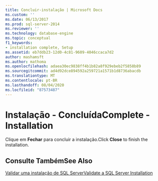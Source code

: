 ```yaml
---
title: Concluir-instalação | Microsoft Docs
ms.custom: ''
ms.date: 06/13/2017
ms.prod: sql-server-2014
ms.reviewer: ''
ms.technology: database-engine
ms.topic: conceptual
f1_keywords:
- installation complete, Setup
ms.assetid: eb7ddb23-12d0-4c81-9609-4046ccaca7d2
author: mashamsft
ms.author: mathoma
ms.openlocfilehash: adaea30ec9838ff4b1b82a8f929ebeb2f5858b89
ms.sourcegitcommit: ad4d92dce894592a259721a1571b1d8736abacdb
ms.translationtype: MT
ms.contentlocale: pt-BR
ms.lasthandoff: 08/04/2020
ms.locfileid: "87573487"
---
```

# <a name="complete---installation"></a><span data-ttu-id="1dc02-102">Instalação - Concluída</span><span class="sxs-lookup"><span data-stu-id="1dc02-102">Complete - Installation</span></span>
  <span data-ttu-id="1dc02-103">Clique em **Fechar** para concluir a instalação.</span><span class="sxs-lookup"><span data-stu-id="1dc02-103">Click **Close** to finish the installation.</span></span>  
  
## <a name="see-also"></a><span data-ttu-id="1dc02-104">Consulte Também</span><span class="sxs-lookup"><span data-stu-id="1dc02-104">See Also</span></span>  
 [<span data-ttu-id="1dc02-105">Validar uma instalação de SQL Server</span><span class="sxs-lookup"><span data-stu-id="1dc02-105">Validate a SQL Server Installation</span></span>](../../database-engine/install-windows/validate-a-sql-server-installation.md)  
  
  
